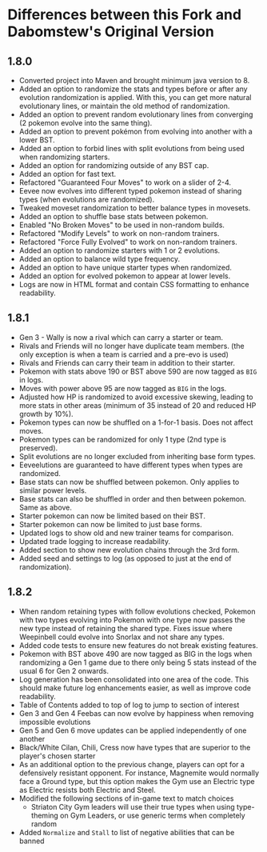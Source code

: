 # Differences between this Fork and Dabomstew's Original Version
## 1.8.0
 * Converted project into Maven and brought minimum java version to 8.
 * Added an option to randomize the stats and types before or after any evolution randomization is applied. With this, you can get more natural evolutionary lines, or maintain the old method of randomization. 
 * Added an option to prevent random evolutionary lines from converging (2 pokemon evolve into the same thing).
 * Added an option to prevent pokémon from evolving into another with a lower BST.
 * Added an option to forbid lines with split evolutions from being used when randomizing starters.
 * Added an option for randomizing outside of any BST cap.
 * Added an option for fast text.
 * Refactored "Guaranteed Four Moves" to work on a slider of 2-4.
 * Eevee now evolves into different typed pokemon instead of sharing types (when evolutions are randomized).
 * Tweaked moveset randomization to better balance types in movesets.
 * Added an option to shuffle base stats between pokemon.
 * Enabled "No Broken Moves" to be used in non-random builds.
 * Refactored "Modify Levels" to work on non-random trainers.
 * Refactored "Force Fully Evolved" to work on non-random trainers.
 * Added an option to randomize starters with 1 or 2 evolutions.
 * Added an option to balance wild type frequency.
 * Added an option to have unique starter types when randomized.
 * Added an option for evolved pokemon to appear at lower levels.
 * Logs are now in HTML format and contain CSS formatting to enhance readability.

 ## 1.8.1
 * Gen 3 - Wally is now a rival which can carry a starter or team.
 * Rivals and Friends will no longer have duplicate team members. (the only exception is when a team is carried and a pre-evo is used)
 * Rivals and Friends can carry their team in addition to their starter.
 * Pokemon with stats above 190 or BST above 590 are now tagged as `BIG` in logs.
 * Moves with power above 95 are now tagged as `BIG` in the logs.
 * Adjusted how HP is randomized to avoid excessive skewing, leading to more stats in other areas (minimum of 35 instead of 20 and reduced HP growth by 10%).
 * Pokemon types can now be shuffled on a 1-for-1 basis. Does not affect moves.
 * Pokemon types can be randomized for only 1 type (2nd type is preserved).
 * Split evolutions are no longer excluded from inheriting base form types.
 * Eeveelutions are guaranteed to have different types when types are randomized.
 * Base stats can now be shuffled between pokemon. Only applies to similar power levels.
 * Base stats can also be shuffled in order and then between pokemon. Same as above.
 * Starter pokemon can now be limited based on their BST.
 * Starter pokemon can now be limited to just base forms.
 * Updated logs to show old and new trainer teams for comparison.
 * Updated trade logging to increase readability.
 * Added section to show new evolution chains through the 3rd form.
 * Added seed and settings to log (as opposed to just at the end of randomization).

 ## 1.8.2
 * When random retaining types with follow evolutions checked, Pokemon with two types evolving into Pokemon with one type now passes the new type instead of retaining the shared type. Fixes issue where Weepinbell could evolve into Snorlax and not share any types.
 * Added code tests to ensure new features do not break existing features.
 * Pokemon with BST above 490 are now tagged as BIG in the logs when randomizing a Gen 1 game due to there only being 5 stats instead of the usual 6 for Gen 2 onwards.
 * Log generation has been consolidated into one area of the code. This should make future log enhancements easier, as well as improve code readability.
 * Table of Contents added to top of log to jump to section of interest
 * Gen 3 and Gen 4 Feebas can now evolve by happiness when removing impossible evolutions
 * Gen 5 and Gen 6 move updates can be applied independently of one another
 * Black/White Cilan, Chili, Cress now have types that are superior to the player's chosen starter
 * As an additional option to the previous change, players can opt for a defensively resistant opponent. For instance, Magnemite would normally face a Ground type, but this option makes the Gym use an Electric type as Electric resists both Electric and Steel.
 * Modified the following sections of in-game text to match choices
    * Striaton City Gym leaders will use their true types when using type-theming on Gym Leaders, or use generic terms when completely random
 * Added `Normalize` and `Stall` to list of negative abilities that can be banned